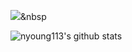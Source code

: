 <!--
**nyoung113/nyoung113** is a ✨ _special_ ✨ repository because its `README.md` (this file) appears on your GitHub profile.

Here are some ideas to get you started:

- 🔭 I’m currently working on ...
- 🌱 I’m currently learning ...
- 👯 I’m looking to collaborate on ...
- 🤔 I’m looking for help with ...
- 💬 Ask me about ...
- 📫 How to reach me: ...
- 😄 Pronouns: ...
- ⚡ Fun fact: ...
-->
<img src="https://img.shields.io/badge/green?style=flat-square&logo=JavaScript&logoColor=white"/></a>&nbsp 

![nyoung113's github stats](https://github-readme-stats.vercel.app/api?username=nyoung113&show_icons=true)
